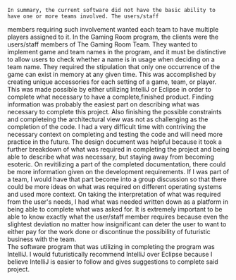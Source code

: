 



    In summary, the current software did not have the basic ability to have one or more teams involved. The users/staff
  members requiring such involvement wanted each team to have multiple players assigned to it. In the Gaming Room
  program, the clients were the users/staff members of The Gaming Room Team. They wanted to implement game and
  team names in the program, and it must be distinctive to allow users to check whether a name is in usage when
  deciding on a team name. They required the stipulation that only one occurrence of the game can exist in memory at
  any given time. This was accomplished by creating unique accessories for each setting of a game, team, or player.
  This was made possible by either utilizing IntelliJ or Eclipse in order to complete what necessary to have a
  complete,finished product. 
    Finding information was probably the easiest part on describing what was necessary to complete this project. Also
  finishing the possible constraints and completeing the architectural view was not as challenging as the completion
  of the code. I had a very difficult time with contriving the necessary context on completing and testing the code and
  will need more practice in the future.  The design document was helpful because it took a further breakdown of what
  was required in completing the project and being able to describe what was necessary, but staying away from
  becoming esoteric. 
    On revitilizing a part of the completed documentation, there could be more information given on the development 
  requirements.  If I was part of a team, I would have that part become into a group discussion so that there could be
  more ideas on what was required on different operating systems and used more context.  On taking the interpretation of 
  what was required from the user's needs, I had what was needed written down as a platform in being able to complete what
  was asked for.  It is extremely important to be able to know exactly what the user/staff member requires because even the 
  slightest deviation no matter how insignificant can deter the user to want to either pay for the work done or
  discontinue the possibility of futuristic business with the team.  
     The software program that was utilizing in completing the program was IntelliJ.  I would futuristically recommend
  IntelliJ over Eclipse because I believe IntelliJ is easier to follow and gives suggestions to complete said project.  
    
     
